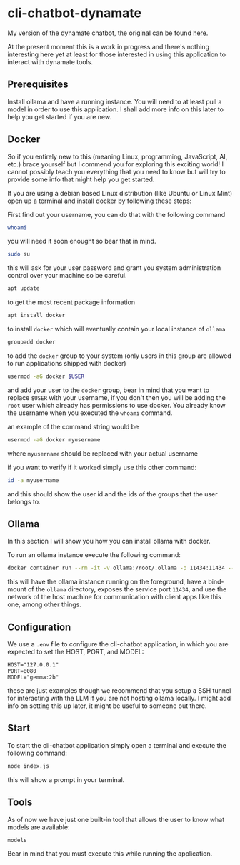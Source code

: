 # cli-chatbot-dynamate
My version of the dynamate chatbot, the original can be found
[here](https://github.com/omendibleba/DynaMate).

At the present moment this is a work in progress and there's nothing interesting here
yet at least for those interested in using this application to interact with dynamate
tools.

## Prerequisites

Install ollama and have a running instance. You will need to at least pull a model
in order to use this application. I shall add more info on this later to help you
get started if you are new.

## Docker

So if you entirely new to this (meaning Linux, programming, JavaScript, AI, etc.)
brace yourself but I commend you for exploring this exciting world! I cannot possibly
teach you everything that you need to know but will try to provide some info that
might help you get started.

If you are using a debian based Linux distribution (like Ubuntu or Linux Mint) open up
a terminal and install docker by following these steps:

First find out your username, you can do that with the following command

```sh
whoami
```

you will need it soon enought so bear that in mind.


```sh
sudo su
```

this will ask for your user password and grant you system administration control over
your machine so be careful.

```sh
apt update
```

to get the most recent package information

```sh
apt install docker
```

to install `docker` which will eventually contain your local instance of `ollama` 

```sh
groupadd docker
```

to add the `docker` group to your system (only users in this group are allowed to
run applications shipped with docker)

```sh
usermod -aG docker $USER
```

and add your user to the `docker` group, bear in mind that you want to replace `$USER`
with your username, if you don't then you will be adding the `root` user which already
has permissions to use docker. You already know the username when you executed the
`whoami` command.

an example of the command string would be

```sh
usermod -aG docker myusername
```

where `myusername` should be replaced with your actual username

if you want to verify if it worked simply use this other command:

```sh
id -a myusername
```

and this should show the user id and the ids of the groups that the user belongs to.

## Ollama

In this section I will show you how you can install ollama with docker.

To run an ollama instance execute the following command:

```sh
docker container run --rm -it -v ollama:/root/.ollama -p 11434:11434 --network host --name Ollama ollama/ollama:latest
```

this will have the ollama instance running on the foreground, have a bind-mount of the
`ollama` directory, exposes the service port `11434`, and use the network of the host
machine for communication with client apps like this one, among other things.

## Configuration

We use a `.env` file to configure the cli-chatbot application, in which you are expected
to set the HOST, PORT, and MODEL:

```make
HOST="127.0.0.1"
PORT=8080
MODEL="gemma:2b"
```

these are just examples though we recommend that you setup a SSH tunnel for interacting
with the LLM if you are not hosting ollama locally. I might add info on setting this up
later, it might be useful to someone out there.

## Start

To start the cli-chatbot application simply open a terminal and execute the following
command:

```sh
node index.js
```

this will show a prompt in your terminal.

## Tools

As of now we have just one built-in tool that allows the user to know what models are
available:

```sh
models
```

Bear in mind that you must execute this while running the application.
